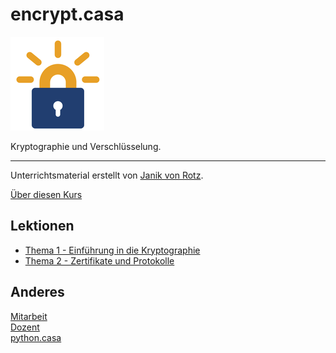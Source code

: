 # encrypt.casa
![](./letsencrypt.png)

Kryptographie und Verschlüsselung.

---

Unterrichtsmaterial erstellt von [Janik von Rotz](https://janikvonrotz.ch/).

[Über diesen Kurs](%C3%BCber.md)

## Lektionen

* [Thema 1 - Einführung in die Kryptographie](topic-1/README.md)
* [Thema 2 - Zertifikate und Protokolle](topic-2/README.md)

## Anderes

[Mitarbeit](mitarbeit.md)  
[Dozent](dozent.md)  
[python.casa](https://python.casa)  